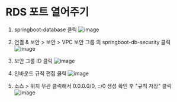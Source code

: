 # RDS 포트 열어주기

1. springboot-database 클릭
![image](https://user-images.githubusercontent.com/90609214/150950212-004b47aa-4cbf-4938-ab4b-eabf2a8294a4.png)

2. 연결 & 보안 > 보안 > VPC 보안 그룹 의 springboot-db-security 클릭
![image](https://user-images.githubusercontent.com/90609214/150950303-075ed850-d0ec-4048-9d2d-cf44600eac52.png)

3. 보안 그룹 ID 클릭
![image](https://user-images.githubusercontent.com/90609214/150950366-a2d38c1c-7b17-4fd8-a79c-e1d2d121d982.png)

4. 인바운드 규칙 편집 클릭
![image](https://user-images.githubusercontent.com/90609214/150950414-b1fab522-e383-446b-897b-6f31a5496fb5.png)

5. 소스 > 위치 무관 클릭해서 0.0.0.0/0, ::/0 생성 확인 후 "규칙 저장" 클릭
![image](https://user-images.githubusercontent.com/90609214/150950471-b22826b6-7f31-4b29-a805-e762822b47f8.png)



